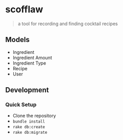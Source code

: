 # scofflaw

> a tool for recording and finding cocktail recipes

## Models

- Ingredient
- Ingredient Amount
- Ingredient Type
- Recipe
- User

## Development

### Quick Setup

- Clone the repository
- `bundle install`
- `rake db:create`
- `rake db:migrate`
